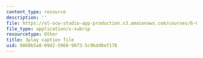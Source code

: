 ```yaml
---
content_type: resource
description: ''
file: https://ol-ocw-studio-app-production.s3.amazonaws.com/courses/6-01sc-introduction-to-electrical-engineering-and-computer-science-i-spring-2011/0860b5a009d2596090735c9bdd0ef170_e7Ptvu5Vu8k.vtt
file_type: application/x-subrip
resourcetype: Other
title: 3play caption file
uid: 0860b5a0-09d2-5960-9073-5c9bdd0ef170
---
```

